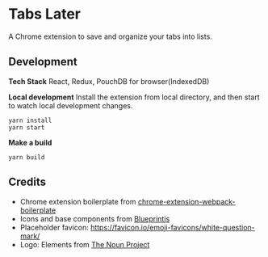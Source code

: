 # Tabs Later
A Chrome extension to save and organize your tabs into lists.

## Development
**Tech Stack**
React, Redux, PouchDB for browser(IndexedDB)

**Local development**
Install the extension from local directory, and then start to watch local development changes.

    yarn install
    yarn start

**Make a build**

    yarn build

## Credits
- Chrome extension boilerplate from [chrome-extension-webpack-boilerplate](https://github.com/samuelsimoes/chrome-extension-webpack-boilerplate/tree/react)
- Icons and base components from [Blueprintjs](https://github.com/palantir/blueprint)
- Placeholder favicon: https://favicon.io/emoji-favicons/white-question-mark/
- Logo: Elements from [The Noun Project](https://thenounproject.com/)
